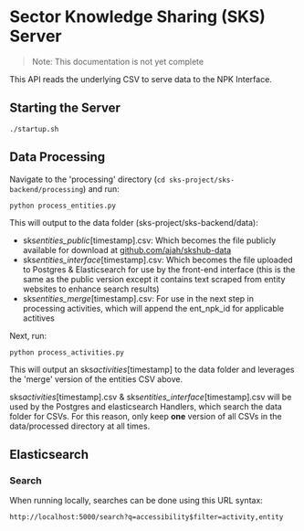 # Sector Knowledge Sharing (SKS) Server

> Note: This documentation is not yet complete

This API reads the underlying CSV to serve data to the NPK Interface.

## Starting the Server

`./startup.sh`

## Data Processing

Navigate to the 'processing' directory (`cd sks-project/sks-backend/processing`) and run:

`python process_entities.py`

This will output to the data folder (sks-project/sks-backend/data):

- sks*entities_public*[timestamp].csv: Which becomes the file publicly available for download at [github.com/ajah/skshub-data]()
- sks*entities_interface*[timestamp].csv: Which becomes the file uploaded to Postgres & Elasticsearch for use by the front-end interface (this is the same as the public version except it contains text scraped from entity websites to enhance search results)
- sks*entities_merge*[timestamp].csv: For use in the next step in processing activities, which will append the ent_npk_id for applicable actitives

Next, run:

`python process_activities.py`

This will output an sks*activities*[timestamp] to the data folder and leverages the 'merge' version of the entities CSV above.

sks*activities*[timestamp].csv & sks*entities_interface*[timestamp].csv will be used by the Postgres and elasticsearch Handlers, which search the data folder for CSVs. For this reason, only keep **one** version of all CSVs in the data/processed directory at all times.

## Elasticsearch

### Search

When running locally, searches can be done using this URL syntax:

`http://localhost:5000/search?q=accessibility$filter=activity,entity`
